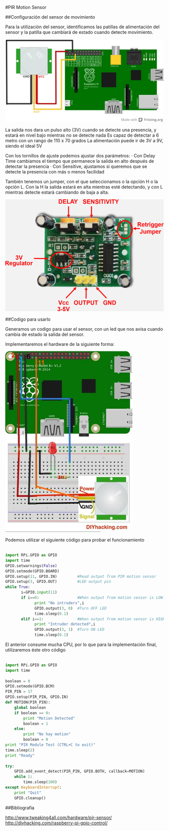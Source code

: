 #PIR Motion Sensor

##Configuración del sensor de movimiento

Para la utilización del sensor, identificamos las patillas de alimentación
del sensor y la patilla que cambiará de estado cuando detecte movimiento.

![pinoutpir](../Imagenes/PIRsensor.png "Pines del sensor")

La salida nos dara un pulso alto (3V) cuando se detecte una presencia, y estará en nivel bajo mientras no se detecte nada
Es capaz de detectar a 6 metro con un rango de 110 x 70 grados
La alimentación puede ir de 3V a 9V, siendo el ideal 5V

Con los tornillos de ajuste podemos ajustar dos parámetros:
· Con Delay Time cambiamos el tiempo que permanece la salida en alto después de detectar la presencia
· Con Sensitive, ajustamos si queremos que se detecte la presencia con más o menos facilidad

También tenemos un jumper, con el que seleccionamos o la opción H o la opción L. Con la H la salida estará en alta mientras esté detectando, y con L mientras detecte estará cambiando de baja a alta.

![pirtornillosajuste](../Imagenes/pirtornillosajuste.jpg "Funciones sensor PIR")


##Codigo para usarlo

Generamos un codigo para usar el sensor, con un led que nos avisa cuando cambia de estado la salida del sensor.

Implementaremos el hardware de la siguiente forma:

![pirconexiones](../Imagenes/pircon.jpg "Conexión del PIR para probarlo")

Podemos utilizar el siguiente código para probar el funcionamiento

```python

import RPi.GPIO as GPIO
import time
GPIO.setwarnings(False)
GPIO.setmode(GPIO.BOARD)
GPIO.setup(11, GPIO.IN)         #Read output from PIR motion sensor
GPIO.setup(3, GPIO.OUT)         #LED output pin
while True:
       i=GPIO.input(11)
       if i==0:                 #When output from motion sensor is LOW
             print "No intruders",i
             GPIO.output(3, 0)  #Turn OFF LED
             time.sleep(0.1)
       elif i==1:               #When output from motion sensor is HIGH
             print "Intruder detected",i
             GPIO.output(3, 1)  #Turn ON LED
             time.sleep(0.1)

```

El anterior consume mucha CPU, por lo que para la implementación final, utilizaremos éste otro código

```python

import RPi.GPIO as GPIO
import time

boolean = 0
GPIO.setmode(GPIO.BCM)
PIR_PIN = 17
GPIO.setup(PIR_PIN, GPIO.IN)
def MOTION(PIR_PIN):
    global boolean
    if boolean == 0:
        print "Motion Detected"
        boolean = 1
    else:
        print "No hay motion"
        boolean = 0
print "PIR Module Test (CTRL+C to exit)"
time.sleep(2)
print "Ready"

try:
    GPIO.add_event_detect(PIR_PIN, GPIO.BOTH, callback=MOTION)
    while 1:
        time.sleep(100)
except KeyboardInterrupt:
    print "Quit"
    GPIO.cleanup()


```

##Bibliografia

http://www.tweaking4all.com/hardware/pir-sensor/
http://diyhacking.com/raspberry-pi-gpio-control/

